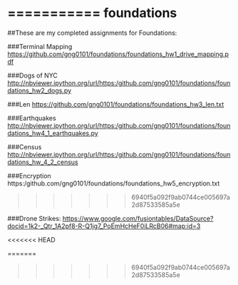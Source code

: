 ===========
foundations
===========
##These are my completed assignments for Foundations:

###Terminal Mapping
https://github.com/gng0101/foundations/foundations_hw1_drive_mapping.pdf

###Dogs of NYC
http://nbviewer.ipython.org/url/https:/github.com/gng0101/foundations/foundations_hw2_dogs.py

###Len
https://github.com/gng0101/foundations/foundations_hw3_len.txt

###Earthquakes
http://nbviewer.ipython.org/url/https:/github.com/gng0101/foundations/foundations_hw4_1_earthquakes.py

###Census
http://nbviewer.ipython.org/url/https:/github.com/gng0101/foundations/foundations_hw_4_2_census


###Encryption
https:/github.com/gng0101/foundations/foundations_hw5_encryption.txt
>>>>>>> 6940f5a092f9ab0744ce005697a2d87533585a5e

###Drone Strikes:
https://www.google.com/fusiontables/DataSource?docid=1k2-_Qtr_1A2pf8-R-Q1jg7_PoEmHcHeF0iLRcB06#map:id=3

<<<<<<< HEAD

=======
>>>>>>> 6940f5a092f9ab0744ce005697a2d87533585a5e
